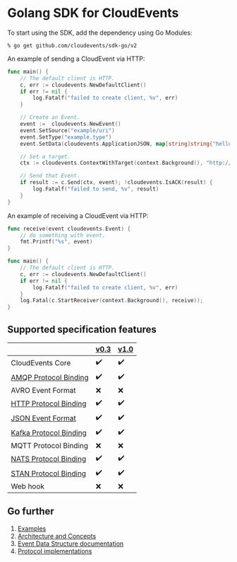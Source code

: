 # Golang SDK for CloudEvents

To start using the SDK, add the dependency using Go Modules:

```
% go get github.com/cloudevents/sdk-go/v2
```

An example of sending a CloudEvent via HTTP:

```go
func main() {
	// The default client is HTTP.
	c, err := cloudevents.NewDefaultClient()
	if err != nil {
		log.Fatalf("failed to create client, %v", err)
	}

	// Create an Event.
	event :=  cloudevents.NewEvent()
	event.SetSource("example/uri")
	event.SetType("example.type")
	event.SetData(cloudevents.ApplicationJSON, map[string]string{"hello": "world"})

	// Set a target.
	ctx := cloudevents.ContextWithTarget(context.Background(), "http://localhost:8080/")

	// Send that Event.
	if result := c.Send(ctx, event); !cloudevents.IsACK(result) {
		log.Fatalf("failed to send, %v", result)
	}
}
```

An example of receiving a CloudEvent via HTTP:

```go
func receive(event cloudevents.Event) {
	// do something with event.
    fmt.Printf("%s", event)
}

func main() {
	// The default client is HTTP.
	c, err := cloudevents.NewDefaultClient()
	if err != nil {
		log.Fatalf("failed to create client, %v", err)
	}
	log.Fatal(c.StartReceiver(context.Background(), receive));
}
```

## Supported specification features

|                               |  [v0.3](https://github.com/cloudevents/spec/tree/v0.3) | [v1.0](https://github.com/cloudevents/spec/tree/v1.0) |
| --- | --- | --- |
| CloudEvents Core              | :heavy_check_mark: | :heavy_check_mark: |
| [AMQP Protocol Binding](https://github.com/cloudevents/sdk-go/tree/master/v2/cmd/samples/amqp)         | :heavy_check_mark: | :heavy_check_mark:  |
| AVRO Event Format             | :x: | :x: |
| [HTTP Protocol Binding](https://github.com/cloudevents/sdk-go/tree/master/v2/cmd/samples/http)         | :heavy_check_mark: | :heavy_check_mark: |
| [JSON Event Format](event_data_structure.md##marshalunmarshal-event-to-json)           | :heavy_check_mark: | :heavy_check_mark: |
| [Kafka Protocol Binding](https://github.com/cloudevents/sdk-go/tree/master/v2/cmd/samples/kafka)        | :heavy_check_mark: | :heavy_check_mark: |
| MQTT Protocol Binding         | :x: | :x: |
| [NATS Protocol Binding](https://github.com/cloudevents/sdk-go/tree/master/v2/cmd/samples/nats)         | :heavy_check_mark: | :heavy_check_mark: |
| [STAN Protocol Binding](https://github.com/cloudevents/sdk-go/tree/master/v2/cmd/samples/stan)         | :heavy_check_mark: | :heavy_check_mark: |
| Web hook                      | :x: | :x: |

## Go further

1. [Examples](https://github.com/cloudevents/sdk-go/tree/master/v2/cmd/samples)
1. [Architecture and Concepts](concepts.md)
1. [Event Data Structure documentation](event_data_structure.md)
1. [Protocol implementations](protocol_implementations.md)
